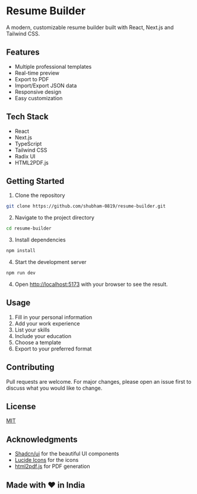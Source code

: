 # Resume Builder

A modern, customizable resume builder built with React, Next.js and Tailwind CSS.

## Features

- Multiple professional templates
- Real-time preview
- Export to PDF
- Import/Export JSON data
- Responsive design
- Easy customization

## Tech Stack

- React
- Next.js
- TypeScript
- Tailwind CSS
- Radix UI
- HTML2PDF.js

## Getting Started

1. Clone the repository
```bash
git clone https://github.com/shubham-0819/resume-builder.git
```

2. Navigate to the project directory
```bash
cd resume-builder
```

3. Install dependencies
```bash
npm install
```

4. Start the development server
```bash
npm run dev
```

4. Open [http://localhost:5173](http://localhost:5713) with your browser to see the result.

## Usage

1. Fill in your personal information
2. Add your work experience
3. List your skills
4. Include your education
5. Choose a template
6. Export to your preferred format

## Contributing

Pull requests are welcome. For major changes, please open an issue first to discuss what you would like to change.

## License

[MIT](https://choosealicense.com/licenses/mit/)

## Acknowledgments

- [Shadcn/ui](https://ui.shadcn.com/) for the beautiful UI components
- [Lucide Icons](https://lucide.dev/) for the icons
- [html2pdf.js](https://ekoopmans.github.io/html2pdf.js/) for PDF generation


## Made with ❤️ in India

